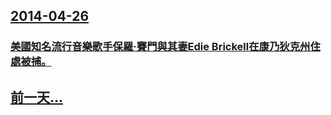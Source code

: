 ## [2014-04-26](/zh/news/2014/04/26/index.md)

### [ 美國知名流行音樂歌手保羅·賽門與其妻Edie Brickell在康乃狄克州住處被捕。](/zh/news/2014/04/26/美國知名流行音樂歌手保羅-賽門與其妻Edie-Brickell在康乃狄克州住處被捕.md)
## [前一天...](/zh/news/2014/04/25/index.md)

